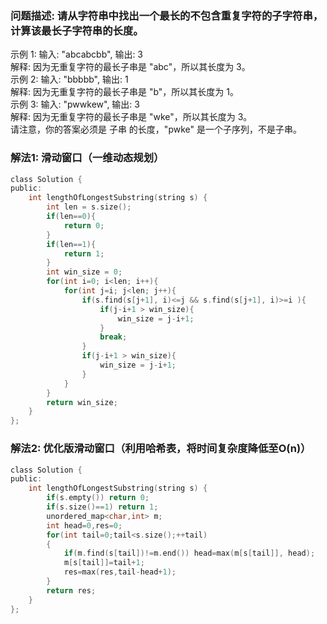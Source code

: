 ### 问题描述: 请从字符串中找出一个最长的不包含重复字符的子字符串，计算该最长子字符串的长度。
示例 1: 输入: "abcabcbb", 输出: 3   
解释: 因为无重复字符的最长子串是 "abc"，所以其长度为 3。  
示例 2: 输入: "bbbbb", 输出: 1  
解释: 因为无重复字符的最长子串是 "b"，所以其长度为 1。  
示例 3: 输入: "pwwkew", 输出: 3  
解释: 因为无重复字符的最长子串是 "wke"，所以其长度为 3。  
请注意，你的答案必须是 子串 的长度，"pwke" 是一个子序列，不是子串。  
### 解法1: 滑动窗口（一维动态规划）
```c
class Solution {
public:
    int lengthOfLongestSubstring(string s) {
        int len = s.size();
        if(len==0){
            return 0;
        }
        if(len==1){
            return 1;
        }
        int win_size = 0;
        for(int i=0; i<len; i++){
            for(int j=i; j<len; j++){
                if(s.find(s[j+1], i)<=j && s.find(s[j+1], i)>=i ){
                    if(j-i+1 > win_size){
                        win_size = j-i+1;
                    }
                    break;
                }
                if(j-i+1 > win_size){
                    win_size = j-i+1;
                }
            }
        }
        return win_size;
    }
};
```
### 解法2: 优化版滑动窗口（利用哈希表，将时间复杂度降低至O(n)）
```c
class Solution {
public:
    int lengthOfLongestSubstring(string s) {
        if(s.empty()) return 0;
        if(s.size()==1) return 1;
        unordered_map<char,int> m;
        int head=0,res=0;
        for(int tail=0;tail<s.size();++tail)
        {
            if(m.find(s[tail])!=m.end()) head=max(m[s[tail]], head);
            m[s[tail]]=tail+1;
            res=max(res,tail-head+1);
        }
        return res;
    }
};
```

